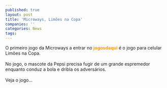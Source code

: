 ```yaml
---
published: true
layout: post
title: 'Microways, Limões na Copa'
companies: ''
categories: News
tags: 
---
```

O primeiro jogo da Microways
 a entrar no <span style="font-weight: bold; color: rgb(255, 153, 0);">jogosdaqui</span> &eacute; o jogo para celular
 Lim&otilde;es na Copa. <br /><br />No jogo, o mascote da Pepsi precisa fugir de um grande espremedor enquanto conduz a bola e dribla os advers&aacute;rios.<br /><br />Veja o jogo...

